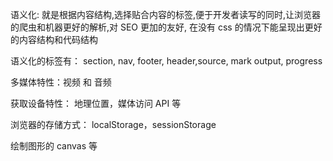 语义化: 就是根据内容结构,选择贴合内容的标签,便于开发者读写的同时,让浏览器的爬虫和机器更好的解析,对 SEO 更加的友好, 在没有 css 的情况下能呈现出更好的内容结构和代码结构

语义化的标签有：
section, nav, footer, header,source, mark output, progress

多媒体特性：视频 和 音频

获取设备特性： 地理位置，媒体访问 API 等

浏览器的存储方式： localStorage，sessionStorage

绘制图形的 canvas 等
